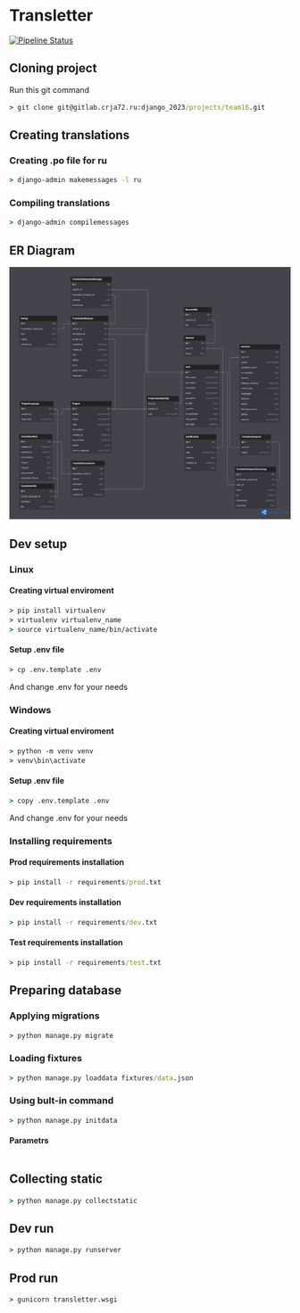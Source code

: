 # Transletter

[![Pipeline Status](https://gitlab.crja72.ru/django_2023/projects/team16/badges/main/pipeline.svg)](https://gitlab.crja72.ru/django_2023/projects/team16/-/pipelines)

## Cloning project

Run this git command

```cmd
> git clone git@gitlab.crja72.ru:django_2023/projects/team16.git
```

## Creating translations

### Creating .po file for ru

```cmd
> django-admin makemessages -l ru
```

### Compiling translations

```cmd
> django-admin compilemessages
```

## ER Diagram

![ER diagram](ER.jpg)

## Dev setup

### Linux

#### Creating virtual enviroment

```cmd
> pip install virtualenv
> virtualenv virtualenv_name
> source virtualenv_name/bin/activate
```

#### Setup .env file

```cmd
> cp .env.template .env
```

And change .env for your needs

### Windows

#### Creating virtual enviroment

```cmd
> python -m venv venv
> venv\bin\activate
```

#### Setup .env file

```cmd
> copy .env.template .env
```

And change .env for your needs

### Installing requirements

#### Prod requirements installation

```cmd
> pip install -r requirements/prod.txt
```

#### Dev requirements installation

```cmd
> pip install -r requirements/dev.txt
```

#### Test requirements installation

```cmd
> pip install -r requirements/test.txt
```

## Preparing database

### Applying migrations

```cmd
> python manage.py migrate
```

### Loading fixtures

```cmd
> python manage.py loaddata fixtures/data.json
```

### Using bult-in command

```cmd
> python manage.py initdata
```

#### Parametrs

```cmd

```

## Collecting static

```cmd
> python manage.py collectstatic
```

## Dev run

```cmd
> python manage.py runserver
```

## Prod run

```cmd
> gunicorn transletter.wsgi
```
